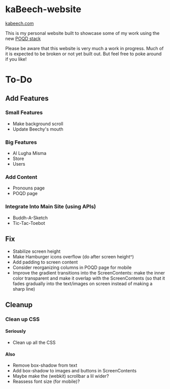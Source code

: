 # kaBeech-website

[kabeech.com](https://kabeech.com)

This is my personal website built to showcase some of my work using the new [POQD stack](https://kabeech.com/poqd)

Please be aware that this website is very much a work in progress. Much of it is expected to be broken or not yet built out. But feel free to poke around if you like!

# To-Do

## Add Features

### Small Features

* Make background scroll
* Update Beechy's mouth

### Big Features

* Al Lugha Misma
* Store
* Users

### Add Content

* Pronouns page
* POQD page

### Integrate Into Main Site (using APIs)

* Buddh-A-Sketch
* Tic-Tac-Toebot

## Fix

* Stabilize screen height
* Make Hamburger icons overflow (do after screen height^)
* Add padding to screen content
* Consider reorganizing columns in POQD page for mobile
* Improve the gradient transitions into the ScreenContents: make the inner color transparent and make it overlap with the ScreenContents (so that it fades gradually into the text/images on screen instead of making a sharp line)

## Cleanup

### Clean up CSS

#### Seriously

* Clean up all the CSS

#### Also

* Remove box-shadow from text
* Add box-shadow to images and buttons in ScreenContents
* Maybe make the (webkit) scrollbar a lil wider?
* Reassess font size (for mobile)?